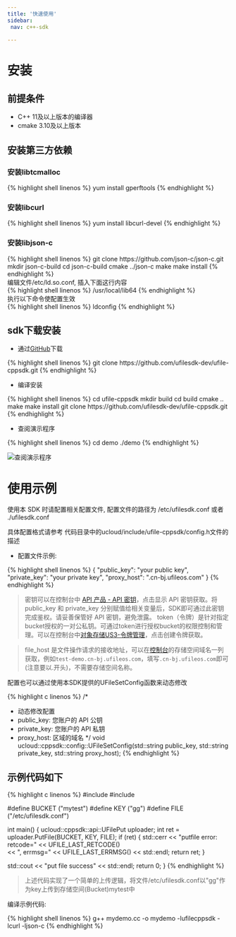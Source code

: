 ```yaml
--- 
title: '快速使用'
sidebar:
 nav: c++-sdk

---
```


# 安装

## 前提条件
* C++ 11及以上版本的编译器  
* cmake 3.10及以上版本

## 安装第三方依赖

### 安装libtcmalloc
<div class="copyable" markdown="1">
{% highlight shell linenos %}
  yum install gperftools
{% endhighlight %}
</div>

### 安装libcurl
<div class="copyable" markdown="1">
{% highlight shell linenos %}
  yum install libcurl-devel
{% endhighlight %}
</div>

### 安装libjson-c
<div class="copyable" markdown="1">
{% highlight shell linenos %}
  git clone https://github.com/json-c/json-c.git
  mkdir json-c-build
  cd json-c-build
  cmake ../json-c
  make
  make install
{% endhighlight %}
</div>
编辑文件/etc/ld.so.conf, 插入下面这行内容  
<div class="copyable" markdown="1">
{% highlight shell linenos %}
/usr/local/lib64
{% endhighlight %}
</div>
执行以下命令使配置生效  
<div class="copyable" markdown="1">
{% highlight shell linenos %}
ldconfig
{% endhighlight %}
</div>

## sdk下载安装

- 通过[GitHub](https://github.com/ufilesdk-dev/ufile-cppsdk)下载
<div class="copyable" markdown="1">
{% highlight shell linenos %}
  git clone https://github.com/ufilesdk-dev/ufile-cppsdk.git
{% endhighlight %}
</div>

- 编译安装
<div class="copyable" markdown="1">
{% highlight shell linenos %}
  cd ufile-cppsdk
  mkdir build
  cd build
  cmake ..
  make
  make install
  git clone https://github.com/ufilesdk-dev/ufile-cppsdk.git
{% endhighlight %}
</div>

- 查阅演示程序
<div class="copyable" markdown="1">
{% highlight shell linenos %}
  cd demo
  ./demo
{% endhighlight %}
</div>

![查阅演示程序](img/查阅演示程序.png)  

# 使用示例

使用本 SDK 时请配置相关配置文件, 配置文件的路径为 /etc/ufilesdk.conf 或者 ./ufilesdk.conf  

具体配置格式请参考 代码目录中的ucloud/include/ufile-cppsdk/config.h文件的描述  

- 配置文件示例:
<div class="copyable" markdown="1">
{% highlight shell linenos %}
{
  "public_key": "your public key",
  "private_key": "your private key",
  "proxy_host": ".cn-bj.ufileos.com"
}
{% endhighlight %}
</div>

> 密钥可以在控制台中 [API 产品 - API 密钥](https://console.ucloud.cn/uapi/apikey)，点击显示 API 密钥获取。将 public_key 和 private_key 分别赋值给相关变量后，SDK即可通过此密钥完成鉴权。请妥善保管好 API 密钥，避免泄露。 token（令牌）是针对指定bucket授权的一对公私钥。可通过token进行授权bucket的权限控制和管理。可以在控制台中[对象存储US3-令牌管理](https://console.ucloud.cn/ufile/token)，点击创建令牌获取。

> file_host 是文件操作请求的接收地址，可以在[控制台](https://console.ucloud.cn/ufile/ufile)的存储空间域名一列获取，例如`test-demo.cn-bj.ufileos.com`，填写`.cn-bj.ufileos.com`即可(注意要以.开头)，不需要存储空间名称。  

配置也可以通过使用本SDK提供的UFileSetConfig函数来动态修改

{% highlight c linenos %}
/*
 * 动态修改配置
 * public_key: 您账户的 API 公钥
 * private_key: 您账户的 API 私钥
 * proxy_host: 区域的域名
 */
void ucloud::cppsdk::config::UFileSetConfig(std::string public_key, std::string private_key, std::string proxy_host);
{% endhighlight %}

## 示例代码如下

<div class="copyable" markdown="1">
{% highlight c linenos %}
#include <iostream>
#include <ufile-cppsdk/api.h>

#define BUCKET ("mytest")
#define KEY ("gg")
#define FILE ("/etc/ufilesdk.conf")


int main() {
  ucloud::cppsdk::api::UFilePut uploader;
  int ret = uploader.PutFile(BUCKET, KEY, FILE);
  if (ret) {
    std::cerr << "putfile error: retcode=" << UFILE_LAST_RETCODE() \
              << ", errmsg=" << UFILE_LAST_ERRMSG() << std::endl;
    return ret;
  }

  std::cout << "put file success" << std::endl;
  return 0;
}
{% endhighlight %}
</div>

> 上述代码实现了一个简单的上传逻辑，将文件/etc/ufilesdk.conf以"gg"作为key上传到存储空间(Bucket)mytest中

编译示例代码:  
<div class="copyable" markdown="1">
{% highlight shell linenos %}
  g++ mydemo.cc -o mydemo -lufilecppsdk -lcurl -ljson-c
{% endhighlight %}
</div>